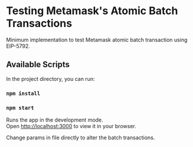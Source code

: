 # Testing Metamask's Atomic Batch Transactions 
Minimum implementation to test Metamask atomic batch transaction using EIP-5792.

## Available Scripts

In the project directory, you can run:

### `npm install`
### `npm start`

Runs the app in the development mode.\
Open [http://localhost:3000](http://localhost:3000) to view it in your browser.

Change params in file directly to alter the batch transactions. 
